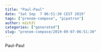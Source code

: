 ```yaml
---
title: "Paul-Paul"
date: "Sat Sep  7 06:51:30 CEST 2019"
tags: ["prenom-compose", "pipotron"]
author: m1ch3l
categories: ["generated"]
slug: "prenom-compose/2019-09-07-06:51:30"
---
```


Paul-Paul

